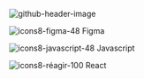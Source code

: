 

<!--
**GuillaumeSere/GuillaumeSere** is a ✨ _special_ ✨ repository because its `README.md` (this file) appears on your GitHub profile.

Here are some ideas to get you started:

- 🔭 I’m currently working on ...
- 🌱 I’m currently learning ...
- 👯 I’m looking to collaborate on ...
- 🤔 I’m looking for help with ...
- 💬 Ask me about ...
- 📫 How to reach me: ...
 😄 Pronouns: ...
- ⚡ Fun fact: ...
-->
![github-header-image](https://user-images.githubusercontent.com/75996200/158025161-58c32531-99e6-45d0-801e-0f500a86f0b4.png)

 ![icons8-figma-48](https://user-images.githubusercontent.com/75996200/161057781-4631806e-6eba-4ff7-8cf6-82432d00fe83.png) Figma

 ![icons8-javascript-48](https://user-images.githubusercontent.com/75996200/161058069-d84f47b9-b2b2-40b9-8b01-b4e49523e478.png) Javascript
 
 ![icons8-réagir-100](https://user-images.githubusercontent.com/75996200/161058617-6d56b1cc-1893-40f2-a27d-55eac2ae4204.png) React

